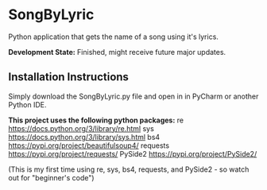 # SongByLyric
Python application that gets the name of a song using it's lyrics.

**Development State:** Finished, might receive future major updates.

## Installation Instructions
Simply download the SongByLyric.py file and open in in PyCharm or another Python IDE.

**This project uses the following python packages:**
re https://docs.python.org/3/library/re.html
sys https://docs.python.org/3/library/sys.html
bs4 https://pypi.org/project/beautifulsoup4/
requests https://pypi.org/project/requests/
PySide2 https://pypi.org/project/PySide2/

(This is my first time using re, sys, bs4, requests, and PySide2 - so watch out for "beginner's code")
